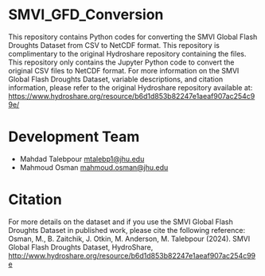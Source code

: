 # SMVI_GFD_Conversion
This repository contains Python codes for converting the SMVI Global Flash Droughts Dataset from CSV to NetCDF format. This repository is complimentary to the original Hydroshare repository containing the files. This repository only contains the Jupyter Python code to convert the original CSV files to NetCDF format. For more information on the SMVI Global Flash Droughts Dataset, variable descriptions, and citation information, please refer to the original Hydroshare repository available at: https://www.hydroshare.org/resource/b6d1d853b82247e1aeaf907ac254c99e/

# Development Team
* Mahdad Talebpour mtalebp1@jhu.edu
* Mahmoud Osman mahmoud.osman@jhu.edu

# Citation
For more details on the dataset and if you use the SMVI Global Flash Droughts Dataset in published work, please cite the following reference:
Osman, M., B. Zaitchik, J. Otkin, M. Anderson, M. Talebpour (2024). SMVI Global Flash Droughts Dataset, HydroShare, http://www.hydroshare.org/resource/b6d1d853b82247e1aeaf907ac254c99e
